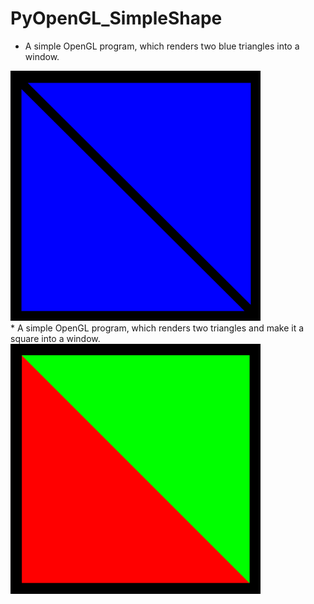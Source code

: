 # PyOpenGL_SimpleShape
 * A simple OpenGL program, which renders two blue triangles into a window.
<img src="triangle.png" width="400" height="400" />
</br>
* A simple OpenGL program, which renders two triangles and make it a square into a window.
<img src="square.png" width="400" height="400" />
